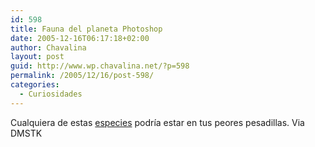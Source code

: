 ```yaml
---
id: 598
title: Fauna del planeta Photoshop
date: 2005-12-16T06:17:18+02:00
author: Chavalina
layout: post
guid: http://www.wp.chavalina.net/?p=598
permalink: /2005/12/16/post-598/
categories:
  - Curiosidades
---
```

Cualquiera de estas <a href="http://www.worth1000.com/cache/contest/contestcache.asp?contest_id=4173&start=1&end=10&display=photoshop#entries" target="_blank">especies</a> podría estar en tus peores pesadillas. Via DMSTK
